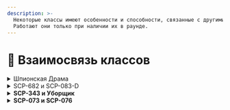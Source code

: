 ```yaml
---
description: >-
  Некоторые классы имеют особенности и способности, связанные с другими.
  Работают они только при наличии их в раунде.
---
```


# 🤝 Взаимосвязь классов

<details>

<summary>Шпионская Драма</summary>

**Шпион Хаоса, Агент О5 и Шпион ГОК.**\
По странному стечению обстоятельств стали друзьями. Они не знают об истинной природе друг друга. Но придёт время, и перед ними встанет выбор - принципы и обязанности или личные отношения…

**Моральная связь**: Пассивно накладывают друг другу положительные эффекты.

**Контракт на убийство**: Убийство противоположной цели даст команде немного тикетов. Наличие цели на убийство отображается в HUD игрока. К сожалению, Дарья не участвует в этой своеобразной игре.

</details>

<details>

<summary>SCP-682 и SCP-083-D</summary>

**Дежавю**: Если SCP-083-D убьёт SCP-682, то он получит постоянный эффект Ярости. Но при этом SCP-682 может обездвижить SCP-083-D. Способность к моментальной регенерации в этом случае не сработает.

</details>

<details>

<summary><strong>SCP-343 и Уборщик</strong></summary>

Оба - обладатели большой аномальной силы, которая не уживается в маленьком пространстве, из-за чего постоянно что-то идёт не так.

**Подавление**: Находясь в среднем радиусе друг от друга, портят себе способности. SCP-343 начинает неправильно работать с оружием, а Уборщик - убирать вещи далеко не на свалку.

</details>

<details>

<summary><strong>SCP-073 и SCP-076</strong></summary>

Неизвестно почему, но являются заклятыми врагами. По крайней мере, так утверждает SCP-076. SCP-073 же пытается избегать контакта с ним и не давать комментарии по этому поводу.

**Вражда**: Убийство SCP-073 даст SCP-076 дополнительную жизнь и спровоцирует Разлом пространства. SCP-073, в свою очередь, будет полностью излечиваться при каждой смерти SCP-076.

</details>
